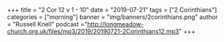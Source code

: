 +++
title = "2 Cor 12 v 1 - 10"
date = "2019-07-21"
tags = ["2 Corinthians"]
categories = ["morning"]
banner = "img/banners/2corinthians.png"
author = "Russell Knell"
podcast ="http://longmeadow-church.org.uk/files/mp3/2019/20190721-2Corinthians12.mp3"
+++

